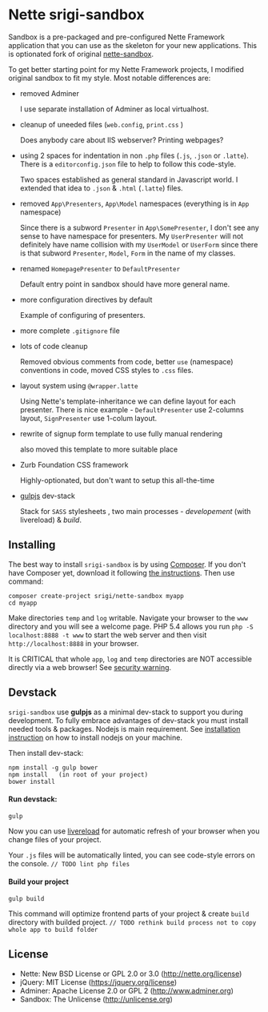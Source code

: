 Nette srigi-sandbox
===================

Sandbox is a pre-packaged and pre-configured Nette Framework application
that you can use as the skeleton for your new applications. This is optionated fork of original [nette-sandbox](https://github.com/nette/sandbox).

To get better starting point for my Nette Framework projects, I modified original sandbox to fit my style. Most notable differences are:

- removed Adminer

  I use separate installation of Adminer as local virtualhost.

- cleanup of uneeded files (`web.config`, `print.css` )

  Does anybody care about IIS webserver? Printing webpages?

- using 2 spaces for indentation in non `.php` files (`.js`, `.json` or `.latte`). There is a `editorconfig.json` file to help to follow this code-style.

  Two spaces established as general standard in Javascript world. I extended that idea to `.json` & `.html` (`.latte`) files.

- removed `App\Presenters`, `App\Model` namespaces (everything is in `App` namespace)

  Since there is a subword `Presenter` in `App\SomePresenter`, I don't see any sense to have namespace for presenters. My `UserPresenter` will not definitely have name collision with my `UserModel` or `UserForm` since there is that subword `Presenter`, `Model`, `Form` in the name of my classes.

- renamed `HomepagePresenter` to `DefaultPresenter`

  Default entry point in sandbox should have more general name.

- more configuration directives by default

  Example of configuring of presenters.

- more complete `.gitignore` file

- lots of code cleanup

  Removed obvious comments from code, better `use` (namespace) conventions in code, moved CSS styles to `.css` files.

- layout system using `@wrapper.latte`

  Using Nette's template-inheritance we can define layout for each presenter. There is nice example - `DefaultPresenter` use 2-columns layout, `SignPresenter` use 1-colum layout.

- rewrite of signup form template to use fully manual rendering

  also moved this template to more suitable place

- Zurb Foundation CSS framework

  Highly-optionated, but don't want to setup this all-the-time

- [gulpjs](http://gulpjs.com) dev-stack

  Stack for `SASS` stylesheets , two main processes - *developement* (with livereload) & *build*.


Installing
----------

The best way to install `srigi-sandbox` is by using [Composer](https://getcomposer.org/). If you don't have Composer yet, download
it following [the instructions](http://doc.nette.org/composer). Then use command:

    composer create-project srigi/nette-sandbox myapp
    cd myapp

Make directories `temp` and `log` writable. Navigate your browser
to the `www` directory and you will see a welcome page. PHP 5.4 allows
you run `php -S localhost:8888 -t www` to start the web server and
then visit `http://localhost:8888` in your browser.

It is CRITICAL that whole `app`, `log` and `temp` directories are NOT accessible
directly via a web browser! See [security warning](http://nette.org/security-warning).

Devstack
--------

`srigi-sandbox` use **gulpjs** as a minimal dev-stack to support you during development. To fully embrace advantages of dev-stack you must install needed tools & packages. Nodejs is main requirement. See [installation instruction](https://github.com/joyent/node/wiki/installing-node.js-via-package-manager) on how to install nodejs on your machine.

Then install dev-stack:

    npm install -g gulp bower
    npm install   (in root of your project)
    bower install

#### Run devstack:

    gulp

Now you can use [livereload](http://feedback.livereload.com/knowledgebase/articles/86242-how-do-i-install-and-use-the-browser-extensions) for automatic refresh of your browser when you change files of your project.

Your `.js` files will be automatically linted, you can see code-style errors on the console.  `// TODO lint php files`

#### Build your project

    gulp build

This command will optimize frontend parts of your project & create `build` directory with builded project.
`// TODO rethink build process not to copy whole app to build folder`

License
-------
- Nette: New BSD License or GPL 2.0 or 3.0 (http://nette.org/license)
- jQuery: MIT License (https://jquery.org/license)
- Adminer: Apache License 2.0 or GPL 2 (http://www.adminer.org)
- Sandbox: The Unlicense (http://unlicense.org)
